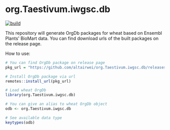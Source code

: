 # org.Taestivum.iwgsc.db

[![build](https://github.com/altairwei/org.Taestivum.iwgsc.db/actions/workflows/build.yaml/badge.svg)](https://github.com/altairwei/org.Taestivum.iwgsc.db/actions/workflows/build.yaml)

This repository will generate OrgDb packages for wheat based on Ensembl Plants' BioMart data. You can find download urls of the built packages on the release page.

How to use:

```R
# You can find OrgDb package on release page
pkg_url = "https://github.com/altairwei/org.Taestivum.iwgsc.db/releases/download/v0.0.2/org.Taestivum.iwgsc.db_0.0.2.tar.gz"

# Install OrgDb package via url
remotes::install_url(pkg_url)

# Load wheat OrgDb
library(org.Taestivum.iwgsc.db)

# You can give an alias to wheat OrgDb object
odb <- org.Taestivum.iwgsc.db

# See available data type
keytypes(odb)
```